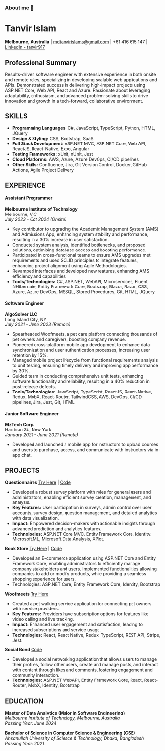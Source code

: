 ### About me 👋


# Tanvir Islam
**Melbourne, Australia** | mdtanvirislams@gmail.com | +61 416 615 147 | [LinkedIn - tanvir917](https://www.linkedin.com/in/tanvir917)

## Professional Summary
Results-driven software engineer with extensive experience in both onsite and remote roles, specializing in developing scalable web applications and APIs. Demonstrated success in delivering high-impact projects using ASP.NET Core, Web API, React and Azure. Passionate about leveraging adaptability, enthusiasm, and advanced problem-solving skills to drive innovation and growth in a tech-forward, collaborative environment.

## SKILLS

- **Programming Languages:** C#, JavaScript, TypeScript, Python, HTML, JQuery  
- **Design & Styling:** CSS, Bootstrap, SaaS  
- **Full Stack Development:** ASP.NET MVC, ASP.NET Core, Web API, ReactJS, React-Native, Expo, Angular  
- **Testing Frameworks:** xUnit, nUnit, Jest  
- **Cloud Platforms:** AWS, Azure, Azure DevOps, CI/CD pipelines  
- **Other Skills:** Confluence, Jira, Git Version Control, Docker, GitHub Actions, Agile Project Delivery

## EXPERIENCE

#### Assistant Programmer  
**Melbourne Institute of Technology**  
Melbourne, VIC  
*July 2023 - Oct 2024 (Onsite)*  

- Key contributor to upgrading the Academic Management System (AMS) and Admissions App, enhancing system stability and performance, resulting in a 30% increase in user satisfaction.
- Conducted system analysis, identified bottlenecks, and proposed solutions, optimising database access and boosting performance.
- Participated in cross-functional teams to ensure AMS upgrades met requirements and used SOLID principles to integrate features, enhancing project alignment using Agile Methodologies.
- Revamped interfaces and developed new features, enhancing AMS efficiency and capabilities.
- **Tools/Technologies:** C#, ASP.NET, WebAPI, Microservices, Fluent NHibernate, Entity Framework Core, Bootstrap, Blazor, Razor, CSS, Azure, Azure DevOps, MSSQL, Stored Procedures, Git, HTML, JQuery

#### Software Engineer  
**AlgoSolver LLC**  
Long Island City, NY  
*July 2021 - June 2023 (Remote)*  

- Spearheaded Woofmeets, a pet care platform connecting thousands of pet owners and caregivers, boosting company revenue.
- Pioneered cross-platform mobile app development to enhance data synchronization and user authentication processes, increasing user retention by 15%.
- Managed mobile project lifecycle from functional requirements analysis to unit testing, ensuring timely delivery and improving app performance by 30%.
- Guided team in conducting comprehensive unit tests, enhancing software functionality and reliability, resulting in a 40% reduction in post-release defects.
- **Tools/Technologies:** JavaScript, TypeScript, ReactJS, React-Native, Redux, MobX, React-Router, TailwindCSS, AWS, DevOps, CI/CD pipelines, Jira, Jest, Git, HTML

#### Junior Software Engineer  
**MzTech Corp.**  
Harrison St., New York  
*January 2021 - June 2021 (Remote)*  

- Developed and launched a mobile app for instructors to upload courses and users to purchase, access, and communicate with instructors via in-app chat.


## PROJECTS

**Questionnaires** [Try Here](https://questionar.azurewebsites.net/) | [Code](https://github.com/tanvir917/capstone)  
- Developed a robust survey platform with roles for general users and administrators, enabling efficient survey creation, management, and analysis.  
- **Key Features:** User participation in surveys, admin control over user accounts, survey design, question management, and detailed analytics with data visualization.  
- **Impact:** Empowered decision-makers with actionable insights through advanced prediction and analytics features.  
- **Technologies:** ASP.NET Core MVC, Entity Framework Core, Identity, Microsoft.ML, Microsoft.Data.Analysis, XPlot.

**Book Store**  [Try Here](https://bookproduct.azurewebsites.net/) | [Code](https://github.com/tanvir917/BulkyWeb)  
- Developed an E-commerce application using ASP.NET Core and Entity Framework Core, enabling administrators to efficiently manage company stakeholders and users. Implemented functionalities allowing companies to add or modify products, while providing a seamless shopping experience for users.
- Technologies: ASP.NET Core, Entity Framework Core, Identity, Bootstrap

**Woofmeets** [Try Here](https://apps.apple.com/au/app/woofmeets/id6443478865)
- Created a pet walking service application for connecting pet owners with service providers.  
- **Key Features:** Providers have subscription options for features like video calling and live tracking.  
- **Impact:** Enhanced user engagement and satisfaction, leading to increased subscriptions and service usage.  
- **Technologies:** React, React Native, Redux, TypeScript, REST API, Stripe, Jest.

**Social Bond**  [Code](https://github.com/tanvir917/reactivities)  
- Developed a social networking application that allows users to manage their profiles, follow other users, create and manage posts, and interact with content through likes and comments, fostering engagement and community interaction.  
- **Technologies:** ASP.NET WebAPI, Entity Framework Core, React, React-Router, MobX, Identity, Bootstrap

## EDUCATION

**Master of Data Analytics (Major in Software Engineering)**  
*Melbourne Institute of Technology, Melbourne, Australia*  
*Passing Year: June 2024*

**Bachelor of Science in Computer Science & Engineering (CSE)**  
*Ahsanullah University of Science & Technology, Dhaka, Bangladesh*  
*Passing Year: 2021*

